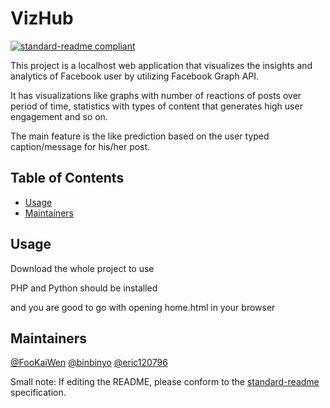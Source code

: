 # VizHub

[![standard-readme compliant](https://img.shields.io/badge/standard--readme-OK-green.svg?style=flat-square)](https://github.com/RichardLitt/standard-readme)

This project is a localhost web application that visualizes the insights and analytics of Facebook user by utilizing Facebook Graph API.

It has visualizations like graphs with number of reactions of posts over period of time, statistics with types of content that generates high user engagement and so on.

The main feature is the like prediction based on the user typed caption/message for his/her post.

## Table of Contents

- [Usage](#usage)
- [Maintainers](#maintainers)

## Usage

Download the whole project to use

PHP and Python should be installed

and you are good to go with opening home.html in your browser


## Maintainers

[@FooKaiWen](https://github.com/FooKaiWen)
[@binbinyo](https://github.com/binbinyo)
[@eric120796](https://github.com/eric120796)

Small note: If editing the README, please conform to the [standard-readme](https://github.com/RichardLitt/standard-readme) specification.
